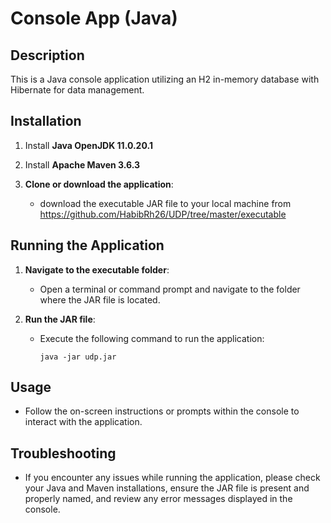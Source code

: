 # Console App (Java)

## Description

This is a Java console application utilizing an H2 in-memory database with Hibernate for data management.

## Installation

1. Install **Java OpenJDK 11.0.20.1**

2. Install **Apache Maven 3.6.3**

3. **Clone or download the application**:
    - download the executable JAR file to your local machine from https://github.com/HabibRh26/UDP/tree/master/executable

## Running the Application

1. **Navigate to the executable folder**:
    - Open a terminal or command prompt and navigate to the folder where the JAR file is located.

2. **Run the JAR file**:
    - Execute the following command to run the application:
      ```
      java -jar udp.jar
      ```

## Usage

- Follow the on-screen instructions or prompts within the console to interact with the application.


## Troubleshooting

- If you encounter any issues while running the application, please check your Java and Maven installations,
  ensure the JAR file is present and properly named, and review any error messages displayed in the console.
